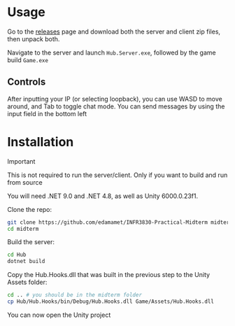 # Usage

Go to the [releases](https://github.com/edamamet/INFR3830-Practical-Midterm/releases) page and download both the server and client zip files, then unpack both.

Navigate to the server and launch `Hub.Server.exe`, followed by the game build `Game.exe`

## Controls
After inputting your IP (or selecting loopback), you can use WASD to move around, and Tab to toggle chat mode. You can send messages by using the input field in the bottom left

# Installation
> [!IMPORTANT]  
> This is not required to run the server/client. Only if you want to build and run from source

You will need .NET 9.0 and .NET 4.8, as well as Unity 6000.0.23f1.

Clone the repo:
```bash
git clone https://github.com/edamamet/INFR3830-Practical-Midterm midterm
cd midterm
```

Build the server:
```bash
cd Hub
dotnet build
```

Copy the Hub.Hooks.dll that was built in the previous step to the Unity Assets folder:
```bash
cd .. # you should be in the midterm folder
cp Hub/Hub.Hooks/bin/Debug/Hub.Hooks.dll Game/Assets/Hub.Hooks.dll
```

You can now open the Unity project

